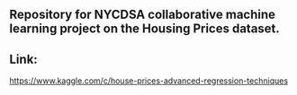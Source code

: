 ## Repository for NYCDSA collaborative machine learning project on the Housing Prices dataset.

## Link:
<https://www.kaggle.com/c/house-prices-advanced-regression-techniques>
